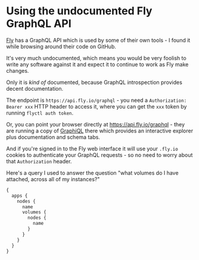 # Using the undocumented Fly GraphQL API

[Fly](https://fly.io/) has a GraphQL API which is used by some of their own tools - I found it while browsing around their code on GitHub.

It's very much undocumented, which means you would be very foolish to write any software against it and expect it to continue to work as Fly make changes.

Only it is *kind of* documented, because GraphQL introspection provides decent documentation.

The endpoint is `https://api.fly.io/graphql` - you need a `Authorization: Bearer xxx` HTTP header to access it, where you can get the `xxx` token by running `flyctl auth token`.

Or, you can point your browser directly at https://api.fly.io/graphql - they are running a copy of [GraphiQL](https://github.com/graphql/graphiql) there which provides an interactive explorer plus documentation and schema tabs.

And if you're signed in to the Fly web interface it will use your `.fly.io` cookies to authenticate your GraphQL requests - so no need to worry about that `Authorization` header.

Here's a query I used to answer the question "what volumes do I have attached, across all of my instances?"

```graphql
{
  apps {
    nodes {
      name
      volumes {
        nodes {
          name
        }
      }
    }
  }
}
```
